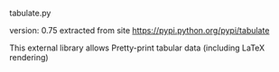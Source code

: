 tabulate.py

version: 0.75
extracted from site https://pypi.python.org/pypi/tabulate

This external library allows Pretty-print tabular data (including LaTeX rendering)

